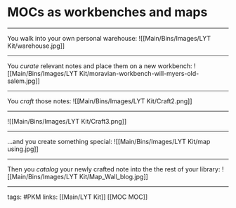# MOCs as workbenches and maps

---
You walk into your own personal warehouse:
![[Main/Bins/Images/LYT Kit/warehouse.jpg]]

---
You *curate* relevant notes and place them on a new workbench:
![[Main/Bins/Images/LYT Kit/moravian-workbench-will-myers-old-salem.jpg]]

---
You *craft* those notes:
![[Main/Bins/Images/LYT Kit/Craft2.png]]

---
![[Main/Bins/Images/LYT Kit/Craft3.png]]

---
...and you create something special:
![[Main/Bins/Images/LYT Kit/map using.jpg]]

---
Then you *catalog* your newly crafted note into the the rest of your library:
![[Main/Bins/Images/LYT Kit/Map_Wall_blog.jpg]]

---
tags: #PKM
links: [[Main/LYT Kit]] [[MOC MOC]]
